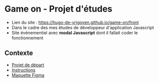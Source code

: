 # Game on - Projet d'études

- Lien du site : https://hugo-de-yrigoyen.github.io/game-on/front
- Dans le cadre des mes études de développeur d'application Javascript
- Site événementiel avec **modal Javascript** dont il fallait coder le fonctionnement

## Contexte

- [Projet de départ](https://github.com/OpenClassrooms-Student-Center/GameOn-website-FR/)
- [Instructions](https://github.com/OpenClassrooms-Student-Center/GameOn-website-FR/issues)
- [Maquette Figma](https://www.figma.com/file/B7NKBDvSI18uoMLJgpnh48/UI-Design-GameOn-FR?node-id=106%3A630)
